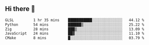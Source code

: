 ## Hi there 👋

 <!--START_SECTION:waka-->

```txt
GLSL         1 hr 35 mins    ███████████░░░░░░░░░░░░░░   44.12 %
Python       54 mins         ██████▒░░░░░░░░░░░░░░░░░░   25.22 %
Zig          28 mins         ███▒░░░░░░░░░░░░░░░░░░░░░   13.09 %
JavaScript   24 mins         ██▓░░░░░░░░░░░░░░░░░░░░░░   11.10 %
CMake        8 mins          █░░░░░░░░░░░░░░░░░░░░░░░░   03.79 %
```

<!--END_SECTION:waka-->

<!--
**ValentinRapp/ValentinRapp** is a ✨ _special_ ✨ repository because its `README.md` (this file) appears on your GitHub profile.

Here are some ideas to get you started:

- 🔭 I’m currently working on ...
- 🌱 I’m currently learning ...
- 👯 I’m looking to collaborate on ...
- 🤔 I’m looking for help with ...
- 💬 Ask me about ...
- 📫 How to reach me: ...
- 😄 Pronouns: ...
- ⚡ Fun fact: ...
-->
